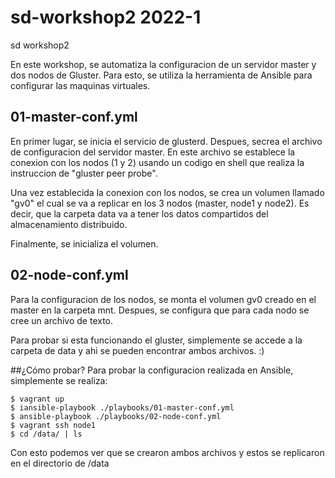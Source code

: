 # sd-workshop2 2022-1
sd workshop2

En este workshop, se automatiza la configuracion de un servidor master y dos nodos de Gluster. Para esto, se utiliza la herramienta de Ansible para configurar las maquinas virtuales. 

## 01-master-conf.yml
En primer lugar, se inicia el servicio de glusterd. Despues, secrea el archivo de configuracion del servidor master. En este archivo se establece la conexion con los nodos (1 y 2) usando un codigo en shell que realiza la instruccion de "gluster peer probe". 

Una vez establecida la conexion con los nodos, se crea un volumen llamado "gv0" el cual se va a replicar en los 3 nodos (master, node1 y node2). Es decir, que la carpeta data va a tener los datos compartidos del almacenamiento distribuido. 

Finalmente, se inicializa el volumen. 

## 02-node-conf.yml
Para la configuracion de los nodos, se monta el volumen gv0 creado en el master en la carpeta mnt. Despues, se configura que para cada nodo se cree un archivo de texto. 

Para probar si esta funcionando el gluster, simplemente se accede a la carpeta de data y ahi se pueden encontrar ambos archivos. :)

##¿Cómo probar?
Para probar la configuracion realizada en Ansible, simplemente se realiza:

````
$ vagrant up
$ iansible-playbook ./playbooks/01-master-conf.yml
$ ansible-playbook ./playbooks/02-node-conf.yml
$ vagrant ssh node1
$ cd /data/ | ls 
````

Con esto podemos ver que se crearon ambos archivos y estos se replicaron en el directorio de /data

